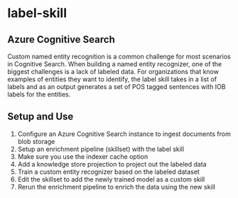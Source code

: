 # label-skill

## Azure Cognitive Search
Custom named entity recognition is a common challenge for most scenarios in Cognitive Search. When building a named entity recognizer, one of the biggest challenges is a lack of labeled data. For organizations that know examples of entities they want to identify, the label skill takes in a list of labels and as an output generates a set of POS tagged sentences with IOB labels for the entities. 

## Setup and Use

1. Configure an Azure Cognitive Search instance to ingest documents from blob storage
2. Setup an enrichment pipeline (skillset) with the label skill
3. Make sure you use the indexer cache option
3. Add a knowledge store projection to project out the labeled data
4. Train a custom entity recognizer based on the labeled dataset
5. Edit the skillset to add the newly trained model as a custom skill
6. Rerun the enrichment pipeline to enrich the data using the new skill


